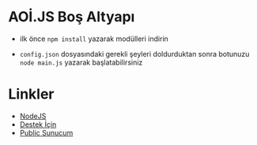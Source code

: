 # AOİ.JS Boş Altyapı

- ilk önce `npm install` yazarak modülleri indirin

- `config.json` dosyasındaki gerekli şeyleri doldurduktan sonra botunuzu `node main.js` yazarak başlatabilirsiniz

# Linkler

- [NodeJS](https://nodejs.org/en/download)
- [Destek İçin](https://discord.com/users/1148863734073262141)
- [Public Sunucum](https://discord.gg/rowena)
